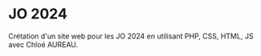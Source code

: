 # JO 2024

Crétation d'un site web pour les JO 2024 en utilisant PHP, CSS, HTML, JS avec Chloé AUREAU.
